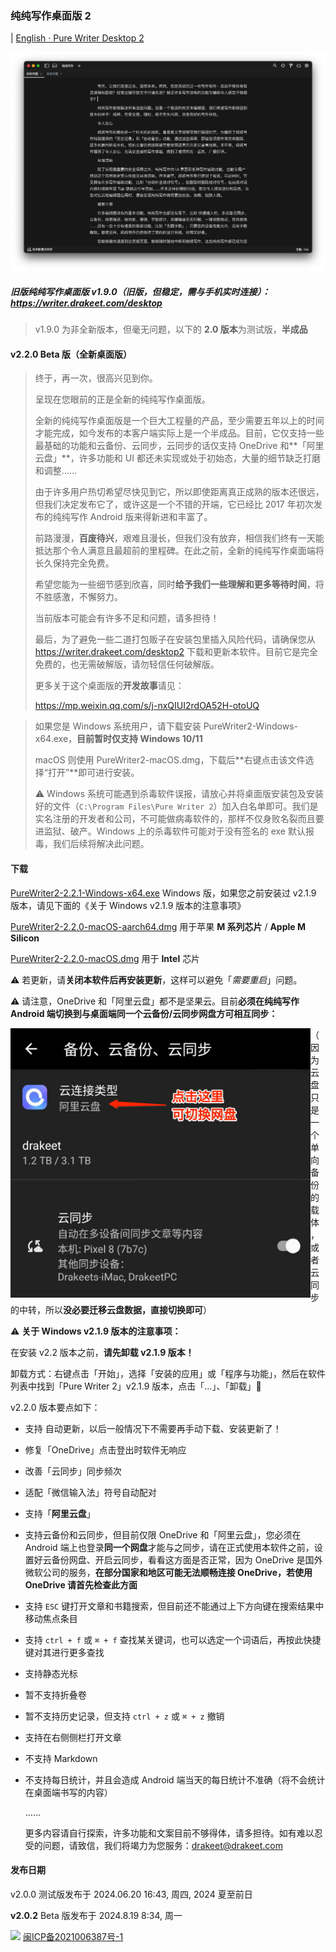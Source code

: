 ### 纯纯写作桌面版 2

| [English · Pure Writer Desktop 2](/desktop2_en)

![Preview](/images/desktop2dark.png)

##### 旧版纯纯写作桌面版 v1.9.0（旧版，但稳定，需与手机实时连接）：https://writer.drakeet.com/desktop

> v1.9.0 为非全新版本，但毫无问题，以下的 **2.0 版本**为测试版，**半成品**

#### v2.2.0 Beta 版（全新桌面版）

> 终于，再一次，很高兴见到你。
>
> 呈现在您眼前的正是全新的纯纯写作桌面版。
>
> 全新的纯纯写作桌面版是一个巨大工程量的产品，至少需要五年以上的时间才能完成，如今发布的本客户端实际上是一个半成品。目前，它仅支持一些最基础的功能和云备份、云同步，云同步的话仅支持 OneDrive 和**「阿里云盘」**，许多功能和 UI 都还未实现或处于初始态，大量的细节缺乏打磨和调整……
>
> 由于许多用户热切希望尽快见到它，所以即使距离真正成熟的版本还很远，但我们决定发布它了，或许这是一个不错的开端，它已经比 2017 年初次发布的纯纯写作 Android 版来得新进和丰富了。
>
> 前路漫漫，**百废待兴**，艰难且漫长，但我们没有放弃，相信我们终有一天能抵达那个令人满意且最超前的里程碑。在此之前，全新的纯纯写作桌面端将长久保持完全免费。
>
> 希望您能为一些细节感到欣喜，同时**给予我们一些理解和更多等待时间**，将不胜感激，不懈努力。
>
> 当前版本可能会有许多不足和问题，请多担待！
>
> 最后，为了避免一些二道打包贩子在安装包里插入风险代码，请确保您从 https://writer.drakeet.com/desktop2 下载和更新本软件。目前它是完全免费的，也无需破解版，请勿轻信任何破解版。
>
> 更多关于这个桌面版的**开发故事**请见：
>
> https://mp.weixin.qq.com/s/j-nxQIUI2rdOA52H-otoUQ



> 如果您是 Windows 系统用户，请下载安装 PureWriter2-Windows-x64.exe，**目前暂时仅支持 Windows 10/11**
>
> macOS 则使用 PureWriter2-macOS.dmg，下载后**右键点击该文件选择“打开”**即可进行安装。
>
> ⚠️ Windows 系统可能遇到杀毒软件误报，请放心并将桌面版安装包及安装好的文件（`C:\Program Files\Pure Writer 2`）加入白名单即可。我们是实名注册的开发者和公司，不可能做病毒软件的，那样不仅身败名裂而且要进监狱、破产。Windows 上的杀毒软件可能对于没有签名的 exe 默认报毒，我们后续将解决此问题。



#### 下载

[PureWriter2-2.2.1-Windows-x64.exe](https://drakeet.lanzouj.com/iFfo82c62c5a)  Windows 版，如果您之前安装过 v2.1.9 版本，请见下面的《关于 Windows v2.1.9 版本的注意事项》

[PureWriter2-2.2.0-macOS-aarch64.dmg](https://drakeet.lanzouj.com/iEO4L2c1m32d)  用于苹果 **M 系列芯片** / **Apple M Silicon**

[PureWriter2-2.2.0-macOS.dmg](https://drakeet.lanzouj.com/iJoAR2c1m3hi)  用于 **Intel** 芯片

⚠️ 若更新，请**关闭本软件后再安装更新**，这样可以避免「*需要重启*」问题。

⚠️ 请注意，OneDrive 和「阿里云盘」都不是坚果云。目前**必须在纯纯写作 Android 端切换到与桌面端同一个云备份/云同步网盘方可相互同步：**

<img src="/images/DriveOnAndroidGuide.jpg" width=480 align="left"/>

（因为云盘只是一个单向备份的载体，或者云同步的中转，所以**没必要迁移云盘数据，直接切换即可**）



⚠️ **关于 Windows v2.1.9 版本的注意事项：**

在安装 v2.2 版本之前，**请先卸载 v2.1.9 版本！**

卸载方式：右键点击「开始」，选择「安装的应用」或「程序与功能」，然后在软件列表中找到「Pure Writer 2」v2.1.9 版本，点击「...」、「卸载」🙏



v2.2.0 版本要点如下：

* 支持 自动更新，以后一般情况下不需要再手动下载、安装更新了！

* 修复「OneDrive」点击登出时软件无响应

* 改善「云同步」同步频次

* 适配「微信输入法」符号自动配对

* 支持「**阿里云盘**」

* 支持云备份和云同步，但目前仅限 OneDrive 和「阿里云盘」，您必须在 Android 端上也登录**同一个网盘**才能与之同步，请在正式使用本软件之前，设置好云备份网盘、开启云同步，看看这方面是否正常，因为 OneDrive 是国外微软公司的服务，**在部分国家和地区可能无法顺畅连接 OneDrive，若使用 OneDrive 请首先检查此方面**

* 支持 `ESC` 键打开文章和书籍搜索，但目前还不能通过上下方向键在搜索结果中移动焦点条目

* 支持 `ctrl + f` 或 `⌘ + f` 查找某关键词，也可以选定一个词语后，再按此快捷键对其进行更多查找

* 支持静态光标

* 暂不支持折叠卷

* 暂不支持历史记录，但支持 `ctrl + z` 或 `⌘ + z` 撤销

* 支持在右侧侧栏打开文章
  
* 不支持 Markdown
  
* 不支持每日统计，并且会造成 Android 端当天的每日统计不准确（将不会统计在桌面端书写的内容）
  
  ……
  
  更多内容请自行探索，许多功能和文案目前不够得体，请多担待。如有难以忍受的问题，请致信，我们将竭力为您服务：drakeet@drakeet.com



#### 发布日期

v2.0.0 测试版发布于 2024.06.20 16:43, 周四, 2024 夏至前日

**v2.0.2** Beta 版发布于 2024.8.19 8:34, 周一

















<img src="https://img.alicdn.com/tfs/TB1..50QpXXXXX7XpXXXXXXXXXX-40-40.png" width=22 /> [闽ICP备2021006387号-1](https://beian.miit.gov.cn/)
